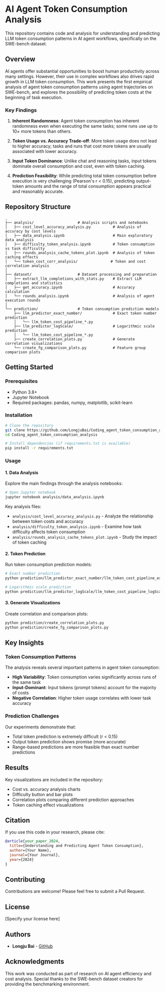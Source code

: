 # AI Agent Token Consumption Analysis

This repository contains code and analysis for understanding and predicting LLM token consumption patterns in AI agent workflows, specifically on the SWE-bench dataset.

## Overview

AI agents offer substantial opportunities to boost human productivity across many settings. However, their use in complex workflows also drives rapid growth in LLM token consumption. This work presents the first empirical analysis of agent token consumption patterns using agent trajectories on SWE-bench, and explores the possibility of predicting token costs at the beginning of task execution.

### Key Findings

1. **Inherent Randomness**: Agent token consumption has inherent randomness even when executing the same tasks; some runs use up to 10× more tokens than others.

2. **Token Usage vs. Accuracy Trade-off**: More token usage does not lead to higher accuracy; tasks and runs that cost more tokens are usually associated with lower accuracy.

3. **Input Token Dominance**: Unlike chat and reasoning tasks, input tokens dominate overall consumption and cost, even with token caching.

4. **Prediction Feasibility**: While predicting total token consumption before execution is very challenging (Pearson's r < 0.15), predicting output-token amounts and the range of total consumption appears practical and reasonably accurate.

## Repository Structure

```
.
├── analysis/                    # Analysis scripts and notebooks
│   ├── cost_level_accuracy_analysis.py          # Analysis of accuracy by cost levels
│   ├── data_analysis.ipynb                      # Main exploratory data analysis
│   ├── difficulty_token_analysis.ipynb          # Token consumption vs task difficulty
│   ├── rounds_analysis_cache_tokens_plot.ipynb  # Analysis of token caching effects
│   └── token_cost_corr_analysis/               # Token and cost correlation analysis
│
├── dataset/                     # Dataset processing and preparation
│   ├── extract_llm_completions_with_stats.py    # Extract LLM completions and statistics
│   ├── get_accuracy.ipynb                       # Accuracy calculation
│   └── rounds_analysis.ipynb                    # Analysis of agent execution rounds
│
└── prediction/                  # Token consumption prediction models
    ├── llm_predictor_exact_number/              # Exact token number prediction
    │   └── llm_token_cost_pipeline_*.py
    ├── llm_predictor_logScale/                  # Logarithmic scale prediction
    │   └── llm_token_cost_pipeline_*.py
    ├── create_correlation_plots.py              # Generate correlation visualizations
    └── create_fg_comparison_plots.py            # Feature group comparison plots
```

## Getting Started

### Prerequisites

- Python 3.8+
- Jupyter Notebook
- Required packages: pandas, numpy, matplotlib, scikit-learn

### Installation

```bash
# Clone the repository
git clone https://github.com/LongjuBai/Coding_agent_token_consumption_analysis.git
cd Coding_agent_token_consumption_analysis

# Install dependencies (if requirements.txt is available)
pip install -r requirements.txt
```

### Usage

#### 1. Data Analysis

Explore the main findings through the analysis notebooks:

```bash
# Open Jupyter notebook
jupyter notebook analysis/data_analysis.ipynb
```

Key analysis files:
- `analysis/cost_level_accuracy_analysis.py` - Analyze the relationship between token costs and accuracy
- `analysis/difficulty_token_analysis.ipynb` - Examine how task difficulty affects token consumption
- `analysis/rounds_analysis_cache_tokens_plot.ipynb` - Study the impact of token caching

#### 2. Token Prediction

Run token consumption prediction models:

```bash
# Exact number prediction
python prediction/llm_predictor_exact_number/llm_token_cost_pipeline_exact_number.py

# Logarithmic scale prediction
python prediction/llm_predictor_logScale/llm_token_cost_pipeline_logScale.py
```

#### 3. Generate Visualizations

Create correlation and comparison plots:

```bash
python prediction/create_correlation_plots.py
python prediction/create_fg_comparison_plots.py
```

## Key Insights

### Token Consumption Patterns

The analysis reveals several important patterns in agent token consumption:

- **High Variability**: Token consumption varies significantly across runs of the same task
- **Input-Dominant**: Input tokens (prompt tokens) account for the majority of costs
- **Negative Correlation**: Higher token usage correlates with lower task accuracy

### Prediction Challenges

Our experiments demonstrate that:
- Total token prediction is extremely difficult (r < 0.15)
- Output token prediction shows promise (more accurate)
- Range-based predictions are more feasible than exact number predictions

## Results

Key visualizations are included in the repository:
- Cost vs. accuracy analysis charts
- Difficulty button and bar plots
- Correlation plots comparing different prediction approaches
- Token caching effect visualizations

## Citation

If you use this code in your research, please cite:

```bibtex
@article{your_paper_2024,
  title={Understanding and Predicting Agent Token Consumption},
  author={Your Name},
  journal={Your Journal},
  year={2024}
}
```

## Contributing

Contributions are welcome! Please feel free to submit a Pull Request.

## License

[Specify your license here]

## Authors

- **Longju Bai** - [GitHub](https://github.com/LongjuBai)

## Acknowledgments

This work was conducted as part of research on AI agent efficiency and cost analysis. Special thanks to the SWE-bench dataset creators for providing the benchmarking environment.

